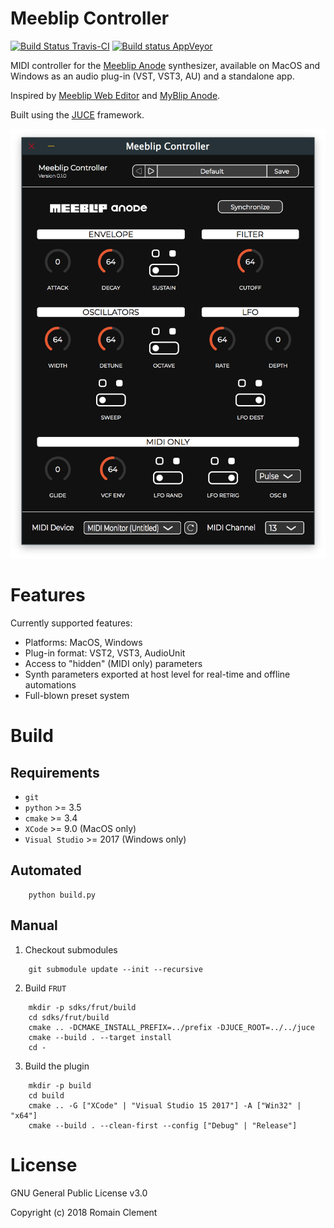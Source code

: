 # Meeblip Controller

[![Build Status Travis-CI](https://travis-ci.org/rclement/meeblip-controller.svg)](https://travis-ci.org/rclement/meeblip-controller)
[![Build status AppVeyor](https://ci.appveyor.com/api/projects/status/ub29w4jlrih593ox?svg=true)](https://ci.appveyor.com/project/rclement/meeblip-controller)

MIDI controller for the [Meeblip Anode](https://meeblip.com/products/meeblip-anode-synth) synthesizer,
available on MacOS and Windows as an audio plug-in (VST, VST3, AU) and a standalone app.

Inspired by [Meeblip Web Editor](https://editor.meeblip.com) and
[MyBlip Anode](http://www.dr-midik.fr/site/index.php?post/ticket_MyBlip-anode_2014-04-28).

Built using the [JUCE](https://juce.com) framework.

![Meeblip Controller Screenshot](ext/meeblip-controller-screenshot.png)


# Features

Currently supported features:

- Platforms: MacOS, Windows
- Plug-in format: VST2, VST3, AudioUnit
- Access to "hidden" (MIDI only) parameters
- Synth parameters exported at host level for real-time and offline automations
- Full-blown preset system


# Build

## Requirements

- `git`
- `python` >= 3.5
- `cmake` >= 3.4
- `XCode` >= 9.0 (MacOS only)
- `Visual Studio` >= 2017 (Windows only)

## Automated

```
    python build.py
```

## Manual

1. Checkout submodules

```
    git submodule update --init --recursive
```

2. Build `FRUT`

```
    mkdir -p sdks/frut/build
    cd sdks/frut/build
    cmake .. -DCMAKE_INSTALL_PREFIX=../prefix -DJUCE_ROOT=../../juce
    cmake --build . --target install
    cd -
```

3. Build the plugin

```
    mkdir -p build
    cd build
    cmake .. -G ["XCode" | "Visual Studio 15 2017"] -A ["Win32" | "x64"]
    cmake --build . --clean-first --config ["Debug" | "Release"]
```


# License

GNU General Public License v3.0

Copyright (c) 2018 Romain Clement

